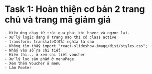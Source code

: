 # Task 1: Hoàn thiện cơ bản 2 trang chủ và trang mã giảm giá
    - Hiệu ứng chạy từ trái qua phải khi hover và ngược lại.
    - Xử lý logic đang ở trang nào thì có class active
    - transform: translateX(0%) nghĩa là sao
    - Không tìm thấy import "react-slideshow-image/dist/styles.css";
    - Nhấn vào sổ ra chi tiết
    - Hiển thị... ở xem chi tiết voucher
    - Xử lý lọc sản phẩm ở menuPage
    - Xem thêm Voucher ở menu
    - Làm Footer
